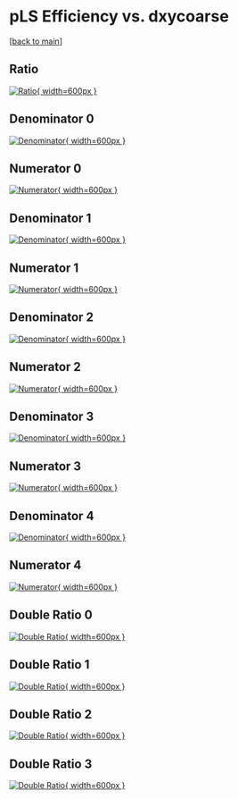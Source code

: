 # pLS Efficiency vs. dxycoarse

[[back to main](./)]



## Ratio

[![Ratio](../mtv/var/pLS_loweta_0_-1_eff_dxycoarse.png){ width=600px }](../mtv/var/pLS_loweta_0_-1_eff_dxycoarse.pdf)

## Denominator 0

[![Denominator](../mtv/den/pLS_loweta_0_-1_eff_dxycoarse_den0.png){ width=600px }](../mtv/den/pLS_loweta_0_-1_eff_dxycoarse_den0.pdf)

## Numerator 0

[![Numerator](../mtv/num/pLS_loweta_0_-1_eff_dxycoarse_num0.png){ width=600px }](../mtv/num/pLS_loweta_0_-1_eff_dxycoarse_num0.pdf)

## Denominator 1

[![Denominator](../mtv/den/pLS_loweta_0_-1_eff_dxycoarse_den1.png){ width=600px }](../mtv/den/pLS_loweta_0_-1_eff_dxycoarse_den1.pdf)

## Numerator 1

[![Numerator](../mtv/num/pLS_loweta_0_-1_eff_dxycoarse_num1.png){ width=600px }](../mtv/num/pLS_loweta_0_-1_eff_dxycoarse_num1.pdf)

## Denominator 2

[![Denominator](../mtv/den/pLS_loweta_0_-1_eff_dxycoarse_den2.png){ width=600px }](../mtv/den/pLS_loweta_0_-1_eff_dxycoarse_den2.pdf)

## Numerator 2

[![Numerator](../mtv/num/pLS_loweta_0_-1_eff_dxycoarse_num2.png){ width=600px }](../mtv/num/pLS_loweta_0_-1_eff_dxycoarse_num2.pdf)

## Denominator 3

[![Denominator](../mtv/den/pLS_loweta_0_-1_eff_dxycoarse_den3.png){ width=600px }](../mtv/den/pLS_loweta_0_-1_eff_dxycoarse_den3.pdf)

## Numerator 3

[![Numerator](../mtv/num/pLS_loweta_0_-1_eff_dxycoarse_num3.png){ width=600px }](../mtv/num/pLS_loweta_0_-1_eff_dxycoarse_num3.pdf)

## Denominator 4

[![Denominator](../mtv/den/pLS_loweta_0_-1_eff_dxycoarse_den4.png){ width=600px }](../mtv/den/pLS_loweta_0_-1_eff_dxycoarse_den4.pdf)

## Numerator 4

[![Numerator](../mtv/num/pLS_loweta_0_-1_eff_dxycoarse_num4.png){ width=600px }](../mtv/num/pLS_loweta_0_-1_eff_dxycoarse_num4.pdf)

## Double Ratio 0

[![Double Ratio](../mtv/ratio/pLS_loweta_0_-1_eff_dxycoarse_ratio0.png){ width=600px }](../mtv/ratio/pLS_loweta_0_-1_eff_dxycoarse_ratio0.pdf)

## Double Ratio 1

[![Double Ratio](../mtv/ratio/pLS_loweta_0_-1_eff_dxycoarse_ratio1.png){ width=600px }](../mtv/ratio/pLS_loweta_0_-1_eff_dxycoarse_ratio1.pdf)

## Double Ratio 2

[![Double Ratio](../mtv/ratio/pLS_loweta_0_-1_eff_dxycoarse_ratio2.png){ width=600px }](../mtv/ratio/pLS_loweta_0_-1_eff_dxycoarse_ratio2.pdf)

## Double Ratio 3

[![Double Ratio](../mtv/ratio/pLS_loweta_0_-1_eff_dxycoarse_ratio3.png){ width=600px }](../mtv/ratio/pLS_loweta_0_-1_eff_dxycoarse_ratio3.pdf)


